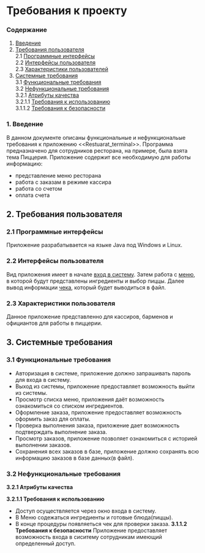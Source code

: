 
# Требования к проекту

### Содержание
1. [Введение](#1)
2. [Требования пользователя](#2) <br>
2.1 [Программные интерфейсы](#2.1) <br>
2.2 [Интерфейсы пользователя](#2.2) <br>
2.3 [Характеристики пользователей](#2.3)<br>
3. [Системные требования](#3)<br>
3.1 [Функциональные требования](#3.1)<br> 
3.2 [Нефункциональные требования](#3.2)<br>
3.2.1 [Атрибуты качества](#3.2.1)<br>
3.2.1.1 [Требования к использованию](#3.2.1.1)<br>
3.1.1.2 [Требования к безопасности](#3.2.1.2)<br>


### 1. Введение <a name="1"></a>
В данном документе описаны функциональные и нефункциональые требования к приложению <<Restuarat_terminal>>.
Программа предназначено для сотрудников ресторана, на примере, была взята тема Пиццерия.
Приложение содержит все необходимую для работы информацию:
* представление меню ресторана
* работа с заказам в режиме кассира
* работа со счетом
* оплата счета

## 2. Требования пользователя <a name="2"></a>

### 2.1 Программные интерфейсы <a name="2.1"></a>
Приложение разрабатывается на языке Java под Windows и Linux.

### 2.2 Интерфейсы пользователя <a name="2.2"></a>
Вид приложения имеет в начале [вход в систему](https://github.com/Evgeniy999/Restaurant_terminal/blob/master/Documentation/mockups/start_work.png). Затем работа с [меню](https://github.com/Evgeniy999/Restaurant_terminal/blob/master/Documentation/mockups/menu.png), в которой будут представлены ингредиенты и выбор пиццы. Далее вывод информации [чека](https://github.com/Evgeniy999/Restaurant_terminal/blob/master/Documentation/mockups/check_list.png), который будет выводиться в файл.

### 2.3 Характеристики пользователя <a name="2.3"></a>
Данное приложение представленно для кассиров, барменов и официантов для работы в пиццерии.

## 3. Системные требования <a name="3"></a>

### 3.1 Функциональные требования <a name="3.1"></a>
* Авторизация в системе, приложение должно запрашивать пароль для входа в систему.
* Выход из системы, приложение предоставляет возможность выйти из системы.
* Просмотр списка меню, приложения даёт возможность ознакомиться со списком ингредиентов.
* Оформление заказа, приложение предоставляет возможность оформить заказ для оплаты.
* Проверка выполнения заказа, приложение дает возможность подтверждать выполнение заказа.
* Просмотр заказов, приложение позволяет ознакомиться с историей выполнении заказов.
* Сохранения всех заказов в базе, приложение должно сохранять всю информацию заказов в базе данных(в файл).

### 3.2 Нефункциональные требования <a name="3.2"></a>

**3.2.1 Атрибуты качества<a name="3.2.1"></a>**

**3.2.1.1 Требования к использованию<a name="3.2.1.1"></a>**
* Доступ осуществляется через окно входа в систему.
* В Меню содежаться ингредиенты и готовые блюда(пиццы).
* В конце процедуры появляеться чек для проверки заказа.
**3.1.1.2 Требования к безопасности<a name="3.2.1.2"></a>**
Приложение предоставляет возможность входа в сиситему сотрудникам имеющий определенный доступ.
